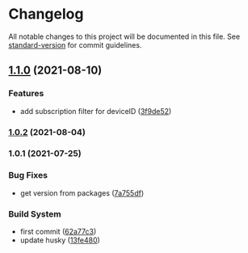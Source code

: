 # Changelog

All notable changes to this project will be documented in this file. See [standard-version](https://github.com/conventional-changelog/standard-version) for commit guidelines.

## [1.1.0](https://github.com/trackle-iot/trackle-library-nodejs/compare/v1.0.2...v1.1.0) (2021-08-10)


### Features

* add subscription filter for deviceID ([3f9de52](https://github.com/trackle-iot/trackle-library-nodejs/commit/3f9de52c49979b0a477a6cd250c8ac42d6b782c8))

### [1.0.2](https://github.com/trackle-iot/trackle-library-nodejs/compare/v1.0.1...v1.0.2) (2021-08-04)

### 1.0.1 (2021-07-25)


### Bug Fixes

* get version from packages ([7a755df](https://github.com/trackle-iot/trackle-library-nodejs/commit/7a755df08db6b51b7bd687432dbe1670706ee99a))


### Build System

* first commit ([62a77c3](https://github.com/trackle-iot/trackle-library-nodejs/commit/62a77c33182e770ae779598dd3b99379e153a6d5))
* update husky ([13fe480](https://github.com/trackle-iot/trackle-library-nodejs/commit/13fe480312c09bec5ad0051dc0e969e4efa36a4c))
